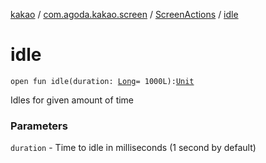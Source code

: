 [kakao](../../index.md) / [com.agoda.kakao.screen](../index.md) / [ScreenActions](index.md) / [idle](./idle.md)

# idle

`open fun idle(duration: `[`Long`](https://kotlinlang.org/api/latest/jvm/stdlib/kotlin/-long/index.html)` = 1000L): `[`Unit`](https://kotlinlang.org/api/latest/jvm/stdlib/kotlin/-unit/index.html)

Idles for given amount of time

### Parameters

`duration` - Time to idle in milliseconds (1 second by default)